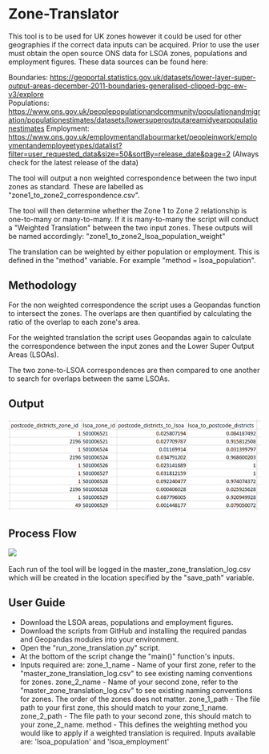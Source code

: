 # Zone-Translator

This tool is to be used for UK zones however it could be used for other geographies if the correct data inputs can be acquired. Prior to use the user must obtain the open source ONS data for LSOA zones, populations and employment figures.
These data sources can be found here:

Boundaries: https://geoportal.statistics.gov.uk/datasets/lower-layer-super-output-areas-december-2011-boundaries-generalised-clipped-bgc-ew-v3/explore    
Populations: https://www.ons.gov.uk/peoplepopulationandcommunity/populationandmigration/populationestimates/datasets/lowersuperoutputareamidyearpopulationestimates
Employment: https://www.ons.gov.uk/employmentandlabourmarket/peopleinwork/employmentandemployeetypes/datalist?filter=user_requested_data&size=50&sortBy=release_date&page=2
(Always check for the latest release of the data)

The tool will output a non weighted correspondence between the two input zones as standard. These are labelled as "zone1_to_zone2_correspondence.csv".

The tool will then determine whether the Zone 1 to Zone 2 relationship is one-to-many or many-to-many. If it is many-to-many the script will conduct a "Weighted Translation" between the two input zones.
These outputs will be named accordingly: "zone1_to_zone2_lsoa_population_weight"

The translation can be weighted by either population or employment. This is defined in the "method" variable. For example "method = lsoa_population".

## Methodology

For the non weighted correspondence the script uses a Geopandas function to intersect the zones. The overlaps are then quantified by calculating the ratio of the overlap to each zone's area.

For the weighted translation the script uses Geopandas again to calculate the correspondence between the input zones and the Lower Super Output Areas (LSOAs).

The two zone-to-LSOA correspondences are then compared to one another to search for overlaps between the same LSOAs.

## Output
![](screenshots_for_readme/output_example.png?raw=true)

## Process Flow
![](screenshots_for_readme/high_level_process_diagram.png?raw=true)

Each run of the tool will be logged in the master_zone_translation_log.csv which will be created in the location specified by the "save_path" variable.

## User Guide

- Download the LSOA areas, populations and employment figures. 
- Download the scripts from GitHub and installing the required pandas and Geopandas modules into your environment.
- Open the "run_zone_translation.py" script. 
- At the bottom of the script change the "main()" function's inputs.
- Inputs required are:
	zone_1_name - Name of your first zone, refer to the "master_zone_translation_log.csv" to see existing naming conventions for zones.
	zone_2_name - Name of your second zone, refer to the "master_zone_translation_log.csv" to see existing naming conventions for zones. The order of the
		      zones does not matter.
	zone_1_path - The file path to your first zone, this should match to your zone_1_name.
	zone_2_path - The file path to your second zone, this should match to your zone_2_name.
	method - This defines the weighting method you would like to apply if a weighted translation is required. Inputs available are: 'lsoa_population' and
		 'lsoa_employment'


